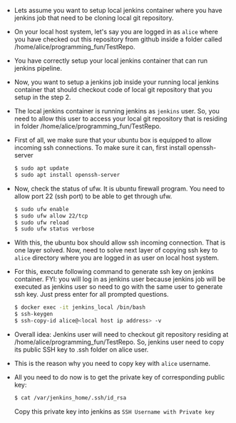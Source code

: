 * Lets assume you want to setup local jenkins container where you have jenkins job that need to be cloning local git repository.
* On your local host system, let's say you are logged in as `alice` where you have checked out this repository from github inside a folder called /home/alice/programming_fun/TestRepo. 
* You have correctly setup your local jenkins container that can run jenkins pipeline. 
* Now, you want to setup a jenkins job inside your running local jenkins container that should checkout code of local git repository that you setup in the step 2. 
* The local jenkins container is running jenkins as `jenkins` user. So, you need to allow this user to access your local git repository that is residing in folder /home/alice/programming_fun/TestRepo.

* First of all, we make sure that your ubuntu box is equipped to allow incoming ssh connections. To make sure it can, first install openssh-server
    ```bash
    $ sudo apt update
    $ sudo apt install openssh-server
    ```
* Now, check the status of ufw. It is ubuntu firewall program. You need to allow port 22 (ssh port) to be able to get through ufw.
    ```bash
    $ sudo ufw enable
    $ sudo ufw allow 22/tcp
    $ sudo ufw reload
    $ sudo ufw status verbose
    ```
* With this, the ubuntu box should allow ssh incoming connection. That is one layer solved. Now, need to solve next layer of copying ssh key to `alice` directory where you are logged in as user on local host system.
* For this, execute following command to generate ssh key on jenkins container. FYI: you will log in as jenkins user because jenkins job will be executed as jenkins user so need to go with the same user to generate ssh key. Just press enter for all prompted questions.
    ```bash
    $ docker exec -it jenkins_local /bin/bash
    $ ssh-keygen
    $ ssh-copy-id alice@<local host ip address> -v
    ```

* Overall idea: Jenkins user will need to checkout git repository residing at /home/alice/programming_fun/TestRepo. So, jenkins user need to copy its public SSH key to .ssh folder on alice user.
* This is the reason why you need to copy key with `alice` username. 
* All you need to do now is to get the private key of corresponding public key: 
    ```bash
    $ cat /var/jenkins_home/.ssh/id_rsa
    ```
    Copy this private key into jenkins as `SSH Username with Private key`
